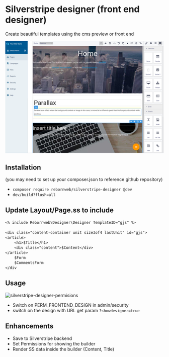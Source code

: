 # Silverstripe designer (front end designer)

Create beautiful templates using the cms preview or front end

![silverstripe-designer](images/screen.png?raw=true "silverstripe designer")

## Installation

(you may need to set up your composer.json to reference github repository)

* `composer require rebornweb/silverstripe-designer @dev`
* `dev/build?flush=all`

## Update Layout/Page.ss to include

```HMTL
<% include Rebornweb\Designer\Designer TemplateID="gjs" %>

<div class="content-container unit size3of4 lastUnit" id="gjs">
<article>
    <h1>$Title</h1>
    <div class="content">$Content</div>
</article>
    $Form
    $CommentsForm
</div
```

## Usage

![silverstripe-designer-permisions](images/permissions.png?raw=true "silverstripe designer permissions")

* Switch on PERM_FRONTEND_DESIGN in admin/security
* switch on the design with URL get param `?showdesigner=true`

## Enhancements

* Save to Silverstripe backend
* Set Permissions for showing the builder
* Render SS data inside the builder (Content, Title)
